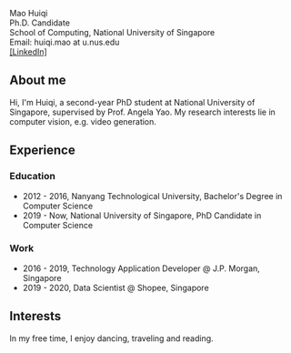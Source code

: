 Mao Huiqi  
Ph.D. Candidate  
School of Computing, National University of Singapore  
Email: huiqi.mao at u.nus.edu  
[[LinkedIn]](https://www.linkedin.com/in/huiqi-rachel-mao-161b92a4/)

## About me
Hi, I'm Huiqi, a second-year PhD student at National University of Singapore, supervised by Prof. Angela Yao. My research interests lie in computer vision, e.g. video generation. 

## Experience
### Education
- 2012 - 2016, Nanyang Technological University, Bachelor's Degree in Computer Science
- 2019 - Now, National University of Singapore, PhD Candidate in Computer Science
### Work
- 2016 - 2019, Technology Application Developer @ J.P. Morgan, Singapore 
- 2019 - 2020, Data Scientist @ Shopee, Singapore

## Interests
In my free time, I enjoy dancing, traveling and reading.
